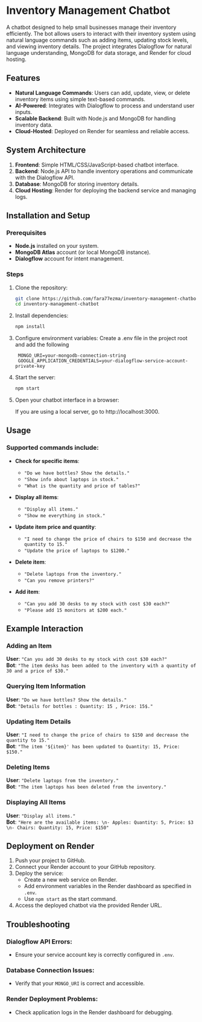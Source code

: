 # Inventory Management Chatbot

A chatbot designed to help small businesses manage their inventory efficiently. The bot allows users to interact with their inventory system using natural language commands such as adding items, updating stock levels, and viewing inventory details. The project integrates Dialogflow for natural language understanding, MongoDB for data storage, and Render for cloud hosting.

## Features

- **Natural Language Commands**: Users can add, update, view, or delete inventory items using simple text-based commands.
- **AI-Powered**: Integrates with Dialogflow to process and understand user inputs.
- **Scalable Backend**: Built with Node.js and MongoDB for handling inventory data.
- **Cloud-Hosted**: Deployed on Render for seamless and reliable access.

## System Architecture

1. **Frontend**: Simple HTML/CSS/JavaScript-based chatbot interface.
2. **Backend**: Node.js API to handle inventory operations and communicate with the Dialogflow API.
3. **Database**: MongoDB for storing inventory details.
4. **Cloud Hosting**: Render for deploying the backend service and managing logs.

## Installation and Setup

### Prerequisites

- **Node.js** installed on your system.
- **MongoDB Atlas** account (or local MongoDB instance).
- **Dialogflow** account for intent management.

### Steps

1. Clone the repository:

   ```bash
   git clone https://github.com/fara77ezma/inventory-management-chatbot.git
   cd inventory-management-chatbot
   ```

2. Install dependencies:

   ```bash
   npm install
   ```

3. Configure environment variables:
   Create a .env file in the project root and add the following
   ```env
    MONGO_URI=your-mongodb-connection-string
    GOOGLE_APPLICATION_CREDENTIALS=your-dialogflow-service-account-private-key
   ```
4. Start the server:
   ```bash
   npm start
   ```
5. Open your chatbot interface in a browser:

   If you are using a local server, go to http://localhost:3000.

## Usage

### Supported commands include:

- **Check for specific items**:

  - `"Do we have bottles? Show the details."`
  - `"Show info about laptops in stock."`
  - `"What is the quantity and price of tables?"`

- **Display all items**:

  - `"Display all items."`
  - `"Show me everything in stock."`

- **Update item price and quantity**:

  - `"I need to change the price of chairs to $150 and decrease the quantity to 15."`
  - `"Update the price of laptops to $1200."`

- **Delete item**:

  - `"Delete laptops from the inventory."`
  - `"Can you remove printers?"`

- **Add item**:
  - `"Can you add 30 desks to my stock with cost $30 each?"`
  - `"Please add 15 monitors at $200 each."`

## Example Interaction

### Adding an Item

**User**: `"Can you add 30 desks to my stock with cost $30 each?"`  
**Bot**: `"The item desks has been added to the inventory with a quantity of 30 and a price of $30."`

### Querying Item Information

**User**: `"Do we have bottles? Show the details."`  
**Bot**: `"Details for bottles : Quantity: 15 , Price: 15$."`

### Updating Item Details

**User**: `"I need to change the price of chairs to $150 and decrease the quantity to 15."`  
**Bot**: `"The item '${item}' has been updated to Quantity: 15, Price: $150."`

### Deleting Items

**User**: `"Delete laptops from the inventory."`  
**Bot**: `"The item laptops has been deleted from the inventory."`

### Displaying All Items

**User**: `"Display all items."`  
**Bot**: `"Here are the available items: \n- Apples: Quantity: 5, Price: $3 \n- Chairs: Quantity: 15, Price: $150"`

## Deployment on Render

1. Push your project to GitHub.
2. Connect your Render account to your GitHub repository.
3. Deploy the service:
   - Create a new web service on Render.
   - Add environment variables in the Render dashboard as specified in `.env`.
   - Use `npm start` as the start command.
4. Access the deployed chatbot via the provided Render URL.

## Troubleshooting

### Dialogflow API Errors:

- Ensure your service account key is correctly configured in `.env`.

### Database Connection Issues:

- Verify that your `MONGO_URI` is correct and accessible.

### Render Deployment Problems:

- Check application logs in the Render dashboard for debugging.
